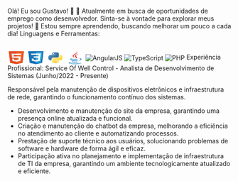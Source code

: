 Olá! Eu sou Gustavo! 👋
🔭 Atualmente em busca de oportunidades de emprego como desenvolvedor. Sinta-se à vontade para explorar meus projetos!
🌱 Estou sempre aprendendo, buscando melhorar um pouco a cada dia!
Linguagens e Ferramentas:
<div style="display: inline_block"><br>
  <img align="center" alt="HTML5" height="30" width="40" src="https://raw.githubusercontent.com/devicons/devicon/master/icons/html5/html5-original.svg">
  <img align="center" alt="CSS3" height="30" width="40" src="https://raw.githubusercontent.com/devicons/devicon/master/icons/css3/css3-original.svg">
  <img align="center" alt="Python" height="30" width="40" src="https://raw.githubusercontent.com/devicons/devicon/master/icons/python/python-original.svg">
  <img align="center" alt="Java" height="30" width="40" src="https://raw.githubusercontent.com/devicons/devicon/master/icons/java/java-original.svg">
  <img align="center" alt="AngularJS" height="30" width="40" src="https://cdn.jsdelivr.net/gh/devicons/devicon@latest/icons/angularjs/angularjs-original.svg" />
  <img align="center" alt="TypeScript" height="30" width="40" src="https://cdn.jsdelivr.net/gh/devicons/devicon@latest/icons/typescript/typescript-original.svg" />
  <img align="center" alt="PHP" height="30" width="40" src="https://cdn.jsdelivr.net/gh/devicons/devicon@latest/icons/php/php-original.svg">
Experiência Profissional:
Service Of Well Control - Analista de Desenvolvimento de Sistemas (Junho/2022 - Presente)

Responsável pela manutenção de dispositivos eletrônicos e infraestrutura de rede, garantindo o funcionamento contínuo dos sistemas.
- Desenvolvimento e manutenção do site da empresa, garantindo uma presença online atualizada e funcional.
- Criação e manutenção do chatbot da empresa, melhorando a eficiência no atendimento ao cliente e automatizando processos.
- Prestação de suporte técnico aos usuários, solucionando problemas de software e hardware de forma ágil e eficaz.
- Participação ativa no planejamento e implementação de infraestrutura de TI da empresa, garantindo um ambiente tecnologicamente atualizado e eficiente.
</div>
